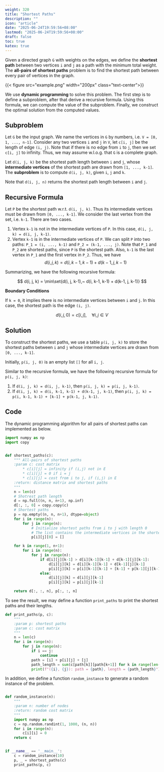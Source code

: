 ```yaml
---
weight: 320
title: "Shortest Paths"
description: ""
icon: "article"
date: "2025-06-24T19:59:56+08:00"
lastmod: "2025-06-24T19:59:56+08:00"
draft: false
toc: true
katex: true
---
```


Given a directed graph `G` with weights on the edges, we define the **shortest path** between two vertices `i` and `j` as a path with the minimum total weight. The **all-pairs of shortest paths** problem is to find the shortest path between every pair of vertices in the graph.

{{< figure src="example.png" width="200px" class="text-center">}}

We use **dynamic programming** to solve this problem. The first step is to define a subproblem, after that derive a recursive formula. Using this formula, we can compute the value of the subproblem. Finally, we construct the optimal solution from the computed values.

## Subproblem

Let `G` be the input graph. We name the vertices in `G` by numbers, i.e. `V = [0, 1, ..., n-1]`. Consider any two vertices `i` and `j` in `V`, let `c[i, j]` be the length of edge `(i, j)`. Note that if there is no edge from `i` to `j`, then we set `c[i, j]` to infinity. Thus, we may assume w.l.o.g. that `G` is a complete graph.

Let `d(i, j, k)` be the shortest path length between `i` and `j`, whose **intermediate vertices** of the shortest path are drawn from `[1, ..., k-1]`. The **subproblem** is to compute `d(i, j, k)`, given `i`, `j` and `k`.

Note that `d(i, j, n)` returns the shortest path length between `i` and `j`. 

## Recursive Formula

Let `P` be the shortest path w.r.t. `d(i, j, k)`. Thus its intermediate vertices must be drawn from `[0, ..., k-1]`. We consider the last vertex from the set, i.e. `k-1`. There are two cases.

1. Vertex `k-1` is not in the intermediate vertices of `P`. In this case, `d(i, j, k) = d(i, j, k-1)`.
2. Vertex `k-1` is in the intermediate vertices of `P`. We can split `P` into two paths: `P_1 = (i, ..., k-1)` and `P_2 = (k-1, ..., j)`. Note that `P_1` and `P_2` are shortest paths, since `P` is the shortest path. Also, `k-1` is the last vertex in `P_1` and the first vertex in `P_2`. Thus, we have
$$
d(i, j, k) = d(i, k-1, k-1) + d(k-1, j, k-1)
$$

Summarizing, we have the following recursive formula:

$$
d(i, j, k) = \min\set{d(i, j, k-1),~ d(i, k-1, k-1) + d(k-1, j, k-1)}
$$

**Boundary Conditions**

If `k = 0`, it implies there is no intermediate vertices between `i` and `j`. In this case, the shortest path is the edge `(i, j)`. 

$$
d(i, j, 0) = c[i, j], \quad \forall i, j \in V
$$

## Solution

To construct the shortest paths, we use a table `p(i, j, k)` to store the shortest paths between `i` and `j` whose intermediate vertices are drawn from `[0, ..., k-1]`.

Initially, `p(i, j, 0)` is an empty list `[]` for all `i, j`.

Similar to the recursive formula, we have the following recursive formula for `p(i, j, k)`:

1. If `d(i, j, k) = d(i, j, k-1)`, then `p(i, j, k) = p(i, j, k-1)`.
2. If `d(i, j, k) = d(i, k-1, k-1) + d(k-1, j, k-1)`, then `p(i, j, k) = p(i, k-1, k-1) + [k-1] + p(k-1, j, k-1)`.

## Code

The dynamic programming algorithm for all pairs of shortest paths can implemented as below.

```python
import numpy as np
import copy


def shortest_paths(c):
    """ All-pairs of shortest paths
    :param c: cost matrix
        * c[i][j] = infinity if (i,j) not in E
        * c[i][j] = 0 if i = j
        * c[i][j] = cost from i to j, if (i,j) in E
    :return: distance matrix and shortest paths
    """
    n = len(c)
    # Shotrest path length
    d = np.full((n, n, n+1), np.inf)
    d[:, :, 0] = copy.copy(c)
    # Shortest paths
    p = np.empty((n, n, n+1), dtype=object)
    for i in range(n):
        for j in range(n):
            # Initialize shortest paths from i to j with length 0
            # The list contains the intermediate vertices in the shortest path
            p[i][j][0] = []

    for k in range(1, n+1):
        for i in range(n):
            for j in range(n):
                if d[i][j][k-1] > d[i][k-1][k-1] + d[k-1][j][k-1]:
                    d[i][j][k] = d[i][k-1][k-1] + d[k-1][j][k-1]
                    p[i][j][k] = p[i][k-1][k-1] + [k-1] + p[k-1][j][k-1]
                else:
                    d[i][j][k] = d[i][j][k-1]
                    p[i][j][k] = p[i][j][k-1]

    return d[:, :, n], p[:, :, n]
```

To see the result, we may define a function `print_paths` to print the shortest paths and their lengths.

```python
def print_paths(p, c):
    """
    :param p: shortest paths
    :param c: cost matrix
    """
    n = len(c)
    for i in range(n):
        for j in range(n):
            if i == j:
                continue
            path = [i] + p[i][j] + [j]
            path_length = sum(c[path[k]][path[k+1]] for k in range(len(path)-1))
            print(f"({i}, {j}): path = {path}, length = {path_length}")
```

In addition, we define a function `random_instance` to generate a random instance of the problem.

```python

def random_instance(n):
    """
    :param n: number of nodes
    :return: random cost matrix
    """
    import numpy as np
    c = np.random.randint(1, 1000, (n, n))
    for i in range(n):
        c[i][i] = 0
    return c
    

if __name__ == '__main__':
    c = random_instance(10)
    p, _ = shortest_paths(c)
    print_paths(p, c)
```